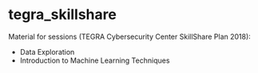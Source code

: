 # tegra_skillshare

Material for sessions (TEGRA Cybersecurity Center SkillShare Plan 2018):
* Data Exploration
* Introduction to Machine Learning Techniques
